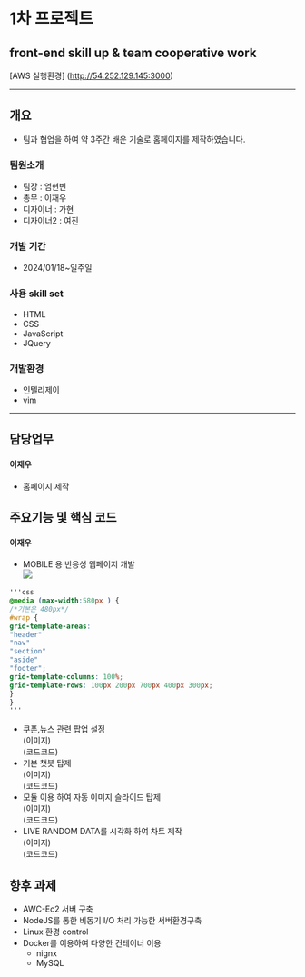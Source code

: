 # 1차 프로젝트
## front-end skill up & team cooperative work
[AWS 실행환경] (http://54.252.129.145:3000)
***
## 개요
* 팀과 협업을 하여 약 3주간 배운 기술로 홈페이지를 제작하였습니다.
### 팀원소개
* 팀장 : 엄현빈
* 총무 : 이재우
* 디자이너 : 가현
* 디자이너2 : 여진
### 개발 기간
* 2024/01/18~일주일
### 사용 skill set
* HTML
* CSS
* JavaScript
* JQuery
### 개발환경
* 인텔리제이
* vim
***
## 담당업무
#### 이재우
* 홈페이지 제작

## 주요기능 및 핵심 코드
#### 이재우
* MOBILE 용 반응성 웹페이지 개발  
  ![](./j1.PNG)

```css
'''css
@media (max-width:580px ) {
/*기본은 480px*/
#wrap {
grid-template-areas:
"header"
"nav"
"section"
"aside"
"footer";
grid-template-columns: 100%;
grid-template-rows: 100px 200px 700px 400px 300px;
}
}
'''
```

* 쿠폰,뉴스 관련 팝업 설정  
  (이미지)   
  (코드코드)
* 기본 챗봇 탑제  
  (이미지)   
  (코드코드)
* 모듈 이용 하여 자동 이미지 슬라이드 탑제  
  (이미지)   
  (코드코드)
* LIVE RANDOM DATA를 시각화 하여 차트 제작  
  (이미지)   
  (코드코드)

## 향후 과제
* AWC-Ec2 서버 구축
* NodeJS를 통한 비동기 I/O 처리 가능한 서버환경구축
* Linux 환경 control
* Docker를 이용하여 다양한 컨테이너 이용
    * nignx
    * MySQL